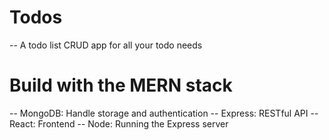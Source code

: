# Todos

-- A todo list CRUD app for all your todo needs

# Build with the MERN stack

-- MongoDB: Handle storage and authentication
-- Express: RESTful API
-- React: Frontend
-- Node: Running the Express server
